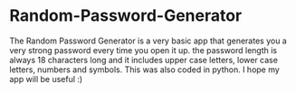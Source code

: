 # Random-Password-Generator
The Random Password Generator is a very basic app that generates you a very 
strong password every time you open it up. 
the password length is always 18 characters long and
it includes upper case letters, lower case letters, numbers and symbols.
This was also coded in python. I hope my app will be useful :)

